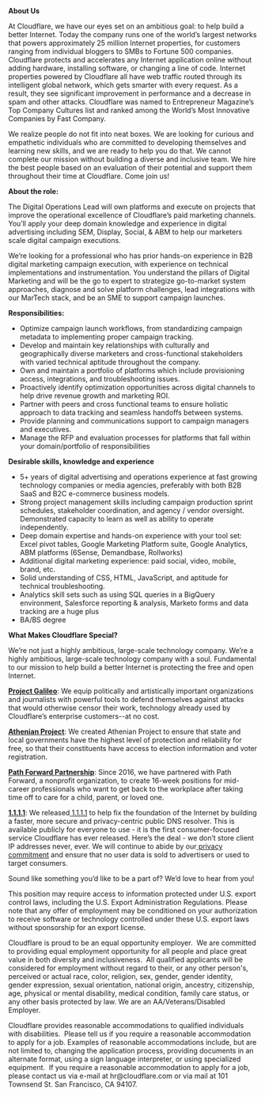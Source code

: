 <div class="content-intro">
	<div><strong>About Us</strong></div>
	<div>
		<p><span style="font-weight: 400;">At Cloudflare, we have our eyes set on an ambitious goal: to help build a better Internet. Today the company runs one of the world’s largest networks that powers approximately 25 million Internet properties, for customers ranging from individual bloggers to SMBs to Fortune 500 companies. Cloudflare protects and accelerates any Internet application online without adding hardware, installing software, or changing a line of code. Internet properties powered by Cloudflare all have web traffic routed through its intelligent global network, which gets smarter with every request. As a result, they see significant improvement in performance and a decrease in spam and other attacks. Cloudflare was named to Entrepreneur Magazine’s Top Company Cultures list and ranked among the World’s Most Innovative Companies by Fast Company.</span><span style="font-weight: 400;">&nbsp;</span></p>
		<p><span style="font-weight: 400;">We realize people do not fit into neat boxes. We are looking for curious and empathetic individuals who are committed to developing themselves and learning new skills, and we are ready to help you do that. We cannot complete our mission without building a diverse and inclusive team. We hire the best people based on an evaluation of their potential and support them throughout their time at Cloudflare. Come join us!&nbsp;</span></p>
	</div>
</div>
<p><strong>About the role:</strong></p>
<p><span style="font-weight: 400;">The Digital Operations Lead will own platforms and execute on projects that improve the operational excellence of Cloudflare’s paid marketing channels. You’ll apply your deep domain knowledge and experience in digital advertising including SEM, Display, Social, &amp; ABM to help our marketers scale digital campaign executions.</span></p>
<p><span style="font-weight: 400;">We’re looking for a professional who has prior hands-on experience in B2B digital marketing campaign execution, with experience on technical implementations and instrumentation. You understand the pillars of Digital Marketing and will be the go to expert to strategize go-to-market system approaches, diagnose and solve platform challenges, lead integrations with our MarTech stack, and be an SME to support campaign launches.</span></p>
<p><strong>Responsibilities:</strong></p>
<ul>
	<li style="font-weight: 400;"><span style="font-weight: 400;">Optimize campaign launch workflows, from standardizing campaign metadata to implementing proper campaign tracking.</span></li>
	<li style="font-weight: 400;"><span style="font-weight: 400;">Develop and maintain key relationships with culturally and geographically diverse marketers and cross-functional stakeholders with varied technical aptitude throughout the company.</span></li>
	<li><span style="font-weight: 400;">Own and maintain a portfolio of platforms which include provisioning access, integrations, and troubleshooting issues.</span></li>
	<li style="font-weight: 400;"><span style="font-weight: 400;">Proactively identify optimization opportunities across digital channels</span><span style="font-weight: 400;"> to help drive revenue growth and marketing ROI</span><span style="font-weight: 400;">.</span></li>
	<li style="font-weight: 400;"><span style="font-weight: 400;">Partner with peers and cross functional teams to ensure holistic approach to data tracking and seamless handoffs between systems.</span></li>
	<li style="font-weight: 400;"><span style="font-weight: 400;">Provide planning and communications support to campaign managers and executives.&nbsp;</span></li>
	<li style="font-weight: 400;"><span style="font-weight: 400;">Manage the RFP and evaluation processes for platforms that fall within your domain/portfolio of responsibilities</span></li>
</ul>
<p><strong>Desirable skills, knowledge and experience</strong></p>
<ul>
	<li style="font-weight: 400;"><span style="font-weight: 400;">5+ years of digital advertising and operations experience at fast growing technology companies or media agencies, preferably with both B2B SaaS and B2C e-commerce business models.&nbsp;</span></li>
	<li style="font-weight: 400;"><span style="font-weight: 400;">Strong project management skills including campaign production sprint schedules, stakeholder coordination, and agency / vendor oversight. Demonstrated capacity to learn as well as ability to operate independently.</span></li>
	<li style="font-weight: 400;"><span style="font-weight: 400;">Deep domain expertise and hands-on experience with your tool set: Excel pivot tables, Google Marketing Platform suite, Google Analytics, ABM platforms (6Sense, Demandbase, Rollworks)</span></li>
	<li style="font-weight: 400;"><span style="font-weight: 400;">Additional digital marketing experience: paid social, video, mobile, brand, etc.</span></li>
	<li style="font-weight: 400;"><span style="font-weight: 400;">Solid understanding of CSS, HTML, JavaScript, and aptitude for technical troubleshooting.</span></li>
	<li style="font-weight: 400;"><span style="font-weight: 400;">Analytics skill sets such as using SQL queries in a BigQuery environment, Salesforce reporting &amp; analysis, Marketo forms and data tracking are a huge plus</span></li>
	<li style="font-weight: 400;"><span style="font-weight: 400;">BA/BS degree</span></li>
</ul>
<div class="content-conclusion">
	<p><strong>What Makes Cloudflare Special?</strong></p>
	<p><span style="font-weight: 400;">We’re not just a highly ambitious, large-scale technology company. We’re a highly ambitious, large-scale technology company with a soul. Fundamental to our mission to help build a better Internet is protecting the free and open Internet.</span></p>
	<p><a href="https://blog.cloudflare.com/protecting-free-expression-online/"><strong>Project Galileo</strong></a><span style="font-weight: 400;">: We equip politically and artistically important organizations and journalists with powerful tools to defend themselves against attacks that would otherwise censor their work, technology already used by Cloudflare’s enterprise customers--at no cost.</span></p>
	<p><strong><a href="https://www.cloudflare.com/athenian/">Athenian Project</a></strong><span style="font-weight: 400;">: We created Athenian Project to ensure that state and local governments have the highest level of protection and reliability for free, so that their constituents have access to election information and voter registration.</span></p>
	<p><a href="https://blog.cloudflare.com/tag/path-forward/"><strong>Path Forward Partnership</strong></a><span style="font-weight: 400;">: Since 2016, we have partnered with Path Forward, a nonprofit organization, to create 16-week positions for mid-career professionals who want to get back to the workplace after taking time off to care for a child, parent, or loved one.</span></p>
	<p><a href="https://1.1.1.1/"><strong>1.1.1.1</strong></a><span style="font-weight: 400;">: We released</span><a href="https://1.1.1.1/"> <span style="font-weight: 400;">1.1.1.1</span></a><span style="font-weight: 400;"> to help fix the foundation of the Internet by building a faster, more secure and privacy-centric public DNS resolver. This is available publicly for everyone to use - it is the first consumer-focused service Cloudflare has ever released. Here’s the deal - we don’t store client IP addresses never, ever. We will continue to abide by our</span><a href="https://developers.cloudflare.com/1.1.1.1/privacy/public-dns-resolver"> privacy commitment</a><span style="font-weight: 400;"> and ensure that no user data is sold to advertisers or used to target consumers.</span></p>
	<p><span style="font-weight: 400;">Sound like something you’d like to be a part of? We’d love to hear from you!</span></p>
	<p><span style="font-weight: 400;">This position may require access to information protected under U.S. export control laws, including the U.S. Export Administration Regulations. Please note that any offer of employment may be conditioned on your authorization to receive software or technology controlled under these U.S. export laws without sponsorship for an export license.</span></p>
	<p><span style="font-weight: 400;">Cloudflare is proud to be an equal opportunity employer. &nbsp;We are committed to providing equal employment opportunity for all people and place great value in both diversity and inclusiveness. &nbsp;All qualified applicants will be considered for employment without regard to their, or any other person's, perceived or actual</span> <span style="font-weight: 400;">race, color, religion, sex, gender, gender identity, gender expression, sexual orientation, national origin, ancestry, citizenship, age, physical or mental disability, medical condition, family care status, or any other basis protected by law. </span><span style="font-weight: 400;">We are an AA/Veterans/Disabled Employer.</span></p>
	<p><span style="font-weight: 400;">Cloudflare provides reasonable accommodations to qualified individuals with disabilities. &nbsp;Please tell us if you require a reasonable accommodation to apply for a job. Examples of reasonable accommodations include, but are not limited to, changing the application process, providing documents in an alternate format, using a sign language interpreter, or using specialized equipment. &nbsp;If you require a reasonable accommodation to apply for a job, please contact us via e-mail at </span><span style="font-weight: 400;">hr@cloudflare.com</span><span style="font-weight: 400;"> or via mail at 101 Townsend St. San Francisco, CA 94107.</span></p>
</div>